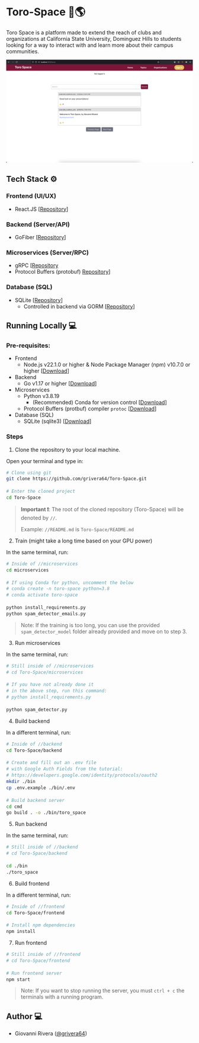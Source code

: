 # Toro-Space 🚀🌎

Toro Space is a platform made to extend the reach of 
clubs and organizations at California State University,
Dominguez Hills to students looking for a way to
interact with and learn more about their campus communities.

![Toro Space Screenshot](toro_space_screenshot.png)

## Tech Stack ⚙️

### Frontend (UI/UX)

- React.JS [[Repository](https://github.com/facebook/react)]

### Backend (Server/API)

- GoFiber [[Repository](https://github.com/gofiber/fiber)]

### Microservices (Server/RPC)

- gRPC [[Repository](https://github.com/grpc/grpc)
- Protocol Buffers (protobuf) [Repository](https://github.com/protocolbuffers/protobuf)]

### Database (SQL)

- SQLite [[Repository](https://sqlite.org/src/dir?ci=trunk)]
    - Controlled in backend via GORM
    [[Repository](https://github.com/go-gorm/gorm)]

## Running Locally 💻

### Pre-requisites:
- Frontend
    - Node.js v22.1.0 or higher & Node Package Manager (npm) v10.7.0 or higher [[Download](https://nodejs.org/en/download)]
- Backend
    - Go v1.17 or higher [[Download](https://go.dev/dl/)]
- Microservices
    - Python v3.8.19
        - (Recommended) Conda for version control
        [[Download](https://conda.io/projects/conda/en/latest/user-guide/install/index.html)]
    - Protocol Buffers (protbuf) compiler `protoc`
    [[Download](https://github.com/protocolbuffers/protobuf/releases/latest)]
- Database (SQL)
    - SQLite (sqlite3) [[Download](https://www.sqlite.org/download.html)]

### Steps

1. Clone the repository to your local machine.

Open your terminal and type in:

```sh
# Clone using git
git clone https://github.com/grivera64/Toro-Space.git

# Enter the cloned project
cd Toro-Space
```

> **Important ❗️**: The root of the cloned repository 
> (Toro-Space) will be denoted by `//`.
>
> Example: `//README.md` is `Toro-Space/README.md`

2. Train (might take a long time based on your GPU power)

In the same terminal, run:

```sh
# Inside of //microservices 
cd microservices

# If using Conda for python, uncomment the below
# conda create -n toro-space python=3.8
# conda activate toro-space

python install_requirements.py
python spam_detector_emails.py
```

> Note: If the training is too long, you can
> use the provided `spam_detector_model` folder already provided
> and move on to step 3.

3. Run microservices

In the same terminal, run:

```sh
# Still inside of //microservices 
# cd Toro-Space/microservices

# If you have not already done it
# in the above step, run this command:
# python install_requirements.py

python spam_detector.py
```

4. Build backend

In a different terminal, run:

```sh
# Inside of //backend
cd Toro-Space/backend

# Create and fill out an .env file
# with Google Auth Fields from the tutorial:
# https://developers.google.com/identity/protocols/oauth2
mkdir ./bin
cp .env.example ./bin/.env

# Build backend server
cd cmd
go build . -o ./bin/toro_space
```

5. Run backend

In the same terminal, run:

```sh
# Still inside of //backend
# cd Toro-Space/backend

cd ./bin
./toro_space
```

6. Build frontend

In a different terminal, run:

```sh
# Inside of //frontend
cd Toro-Space/frontend

# Install npm dependencies
npm install
```

7. Run frontend

```sh
# Still inside of //frontend
# cd Toro-Space/frontend

# Run frontend server
npm start
```

> Note: If you want to stop running the server,
> you must `ctrl + c` the terminals with a running
> program.

## Author 💻

- Giovanni Rivera ([@grivera64](https://github.com/grivera64))

